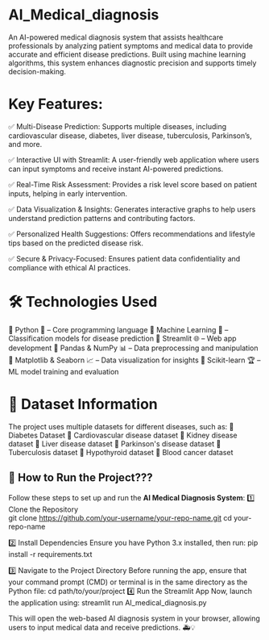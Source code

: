 # AI_Medical_diagnosis
An AI-powered medical diagnosis system that assists healthcare professionals by analyzing patient symptoms and medical data to provide accurate and efficient disease predictions. Built using machine learning algorithms, this system enhances diagnostic precision and supports timely decision-making.

# Key Features:
✅ Multi-Disease Prediction: Supports multiple diseases, including cardiovascular disease, diabetes, liver disease, tuberculosis, Parkinson’s, and more.

✅ Interactive UI with Streamlit: A user-friendly web application where users can input symptoms and receive instant AI-powered predictions.

✅ Real-Time Risk Assessment: Provides a risk level score based on patient inputs, helping in early intervention.

✅ Data Visualization & Insights: Generates interactive graphs to help users understand prediction patterns and contributing factors.

✅ Personalized Health Suggestions: Offers recommendations and lifestyle tips based on the predicted disease risk.

✅ Secure & Privacy-Focused: Ensures patient data confidentiality and compliance with ethical AI practices.

# 🛠️ Technologies Used
🔹 Python 🐍 – Core programming language
🔹 Machine Learning 🤖 – Classification models for disease prediction
🔹 Streamlit 🌐 – Web app development
🔹 Pandas & NumPy 📊 – Data preprocessing and manipulation
🔹 Matplotlib & Seaborn 📈 – Data visualization for insights
🔹 Scikit-learn 🏆 – ML model training and evaluation

# 📂 Dataset Information
The project uses multiple datasets for different diseases, such as:
🔹 Diabetes Dataset
🔹 Cardiovascular disease dataset
🔹 Kidney disease dataset
🔹 Liver disease dataset
🔹 Parkinson's disease dataset
🔹 Tuberculosis dataset
🔹 Hypothyroid dataset
🔹 Blood cancer dataset

## 🚀 How to Run the Project???

Follow these steps to set up and run the **AI Medical Diagnosis System**:
1️⃣ Clone the Repository  
git clone https://github.com/your-username/your-repo-name.git
cd your-repo-name

2️⃣ Install Dependencies
Ensure you have Python 3.x installed, then run:
pip install -r requirements.txt

3️⃣ Navigate to the Project Directory
Before running the app, ensure that your command prompt (CMD) or terminal is in the same directory as the Python file:
cd path/to/your/project
4️⃣ Run the Streamlit App
Now, launch the application using:
streamlit run AI_medical_diagnosis.py

This will open the web-based AI diagnosis system in your browser, allowing users to input medical data and receive predictions. 🚑💡

